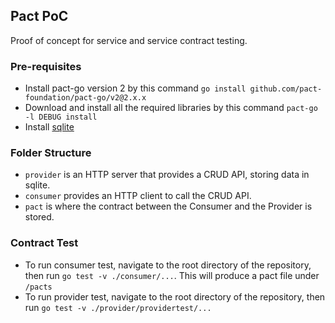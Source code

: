 ## Pact PoC
Proof of concept for service and service contract testing.

### Pre-requisites
- Install pact-go version 2 by this command `go install github.com/pact-foundation/pact-go/v2@2.x.x`
- Download and install all the required libraries by this command `pact-go -l DEBUG install`
- Install [sqlite](https://formulae.brew.sh/formula/sqlite)

### Folder Structure
- `provider` is an HTTP server that provides a CRUD API, storing data in sqlite.
- `consumer` provides an HTTP client to call the CRUD API.
- `pact` is where the contract between the Consumer and the Provider is stored.

### Contract Test
- To run consumer test, navigate to the root directory of the repository, then run `go test -v ./consumer/...`. This will produce a pact file under `/pacts`
- To run provider test, navigate to the root directory of the repository, then run `go test -v ./provider/providertest/...`
